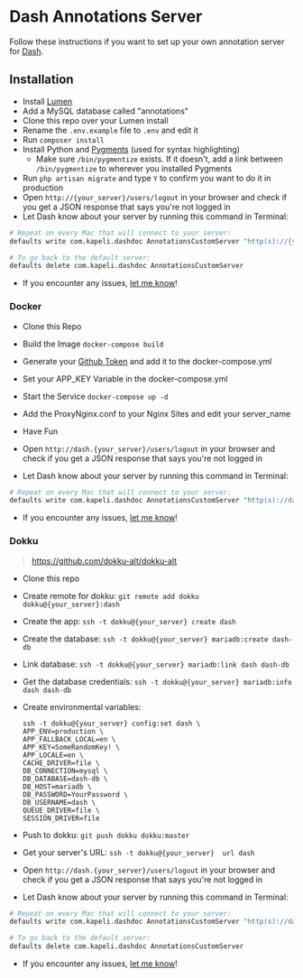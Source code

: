 # Dash Annotations Server

Follow these instructions if you want to set up your own annotation server for [Dash](https://kapeli.com/dash).

## Installation

* Install [Lumen](http://lumen.laravel.com/docs/installation)
* Add a MySQL database called "annotations"
* Clone this repo over your Lumen install
* Rename the `.env.example` file to `.env` and edit it
* Run `composer install`
* Install Python and [Pygments](http://pygments.org/) (used for syntax highlighting)
  * Make sure `/bin/pygmentize` exists. If it doesn't, add a link between `/bin/pygmentize` to wherever you installed Pygments
* Run `php artisan migrate` and type `Y` to confirm you want to do it in production
* Open `http://{your_server}/users/logout` in your browser and check if you get a JSON response that says you're not logged in
* Let Dash know about your server by running this command in Terminal:

```bash
# Repeat on every Mac that will connect to your server:
defaults write com.kapeli.dashdoc AnnotationsCustomServer "http(s)://{your_server}"

# To go back to the default server:
defaults delete com.kapeli.dashdoc AnnotationsCustomServer
```

* If you encounter any issues, [let me know](https://github.com/Kapeli/Dash-Annotations/issues/new)!

### Docker 

* Clone this Repo
* Build the Image `docker-compose build`
* Generate your [Github Token](https://github.com/settings/tokens) and add it to the docker-compose.yml
* Set your APP_KEY Variable in the docker-compose.yml
* Start the Service `docker-compose up -d`
* Add the ProxyNginx.conf to your Nginx Sites and edit your server_name
* Have Fun


* Open `http://dash.{your_server}/users/logout` in your browser and check if you get a JSON response that says you're not logged in
* Let Dash know about your server by running this command in Terminal:

```bash
# Repeat on every Mac that will connect to your server:
defaults write com.kapeli.dashdoc AnnotationsCustomServer "http(s)://dash.{your_server}"
```

* If you encounter any issues, [let me know](https://github.com/Kapeli/Dash-Annotations/issues/new)!


### Dokku
> https://github.com/dokku-alt/dokku-alt

* Clone this repo
* Create remote for dokku: `git remote add dokku dokku@{your_server}:dash`
* Create the app: `ssh -t dokku@{your_server} create dash`
* Create the database: `ssh -t dokku@{your_server} mariadb:create dash-db`
* Link database: `ssh -t dokku@{your_server} mariadb:link dash dash-db`
* Get the database credentials: `ssh -t dokku@{your_server} mariadb:info dash dash-db`
* Create environmental variables:
	```
	ssh -t dokku@{your_server} config:set dash \
	APP_ENV=production \
	APP_FALLBACK_LOCAL=en \
	APP_KEY=SomeRandomKey! \
	APP_LOCALE=en \
	CACHE_DRIVER=file \
	DB_CONNECTION=mysql \
	DB_DATABASE=dash-db \
	DB_HOST=mariadb \
	DB_PASSWORD=YourPassword \
	DB_USERNAME=dash \
	QUEUE_DRIVER=file \
	SESSION_DRIVER=file
	```
	
* Push to dokku: `git push dokku dokku:master`
* Get your server's URL: `ssh -t dokku@{your_server}  url dash`
* Open `http://dash.{your_server}/users/logout` in your browser and check if you get a JSON response that says you're not logged in
* Let Dash know about your server by running this command in Terminal:

```bash
# Repeat on every Mac that will connect to your server:
defaults write com.kapeli.dashdoc AnnotationsCustomServer "http(s)://dash.{your_server}"

# To go back to the default server:
defaults delete com.kapeli.dashdoc AnnotationsCustomServer
```

* If you encounter any issues, [let me know](https://github.com/Kapeli/Dash-Annotations/issues/new)!
